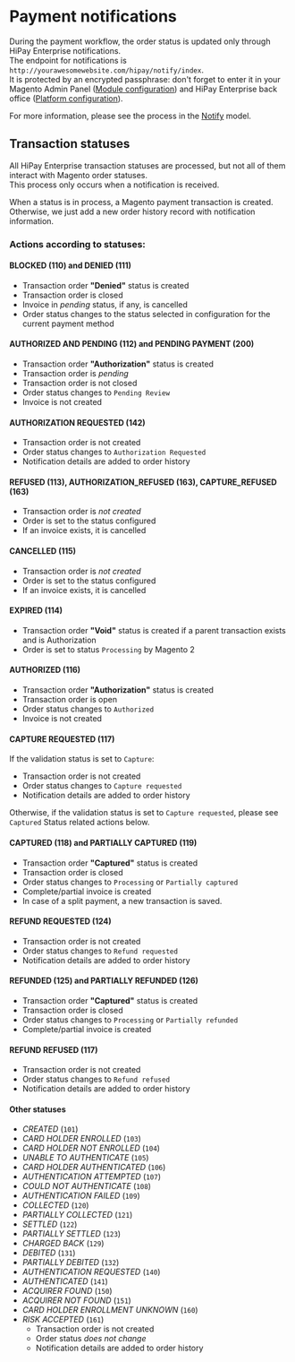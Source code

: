 # Payment notifications

During the payment workflow, the order status is updated only through HiPay Enterprise notifications.   
The endpoint for notifications is `http://yourawesomewebsite.com/hipay/notify/index`.  
It is protected by an encrypted passphrase: don't forget to enter it in your Magento Admin Panel ([Module configuration](#module-configuration)) and HiPay Enterprise back office ([Platform configuration](#platform-configuration)).  

For more information, please see the process in the [Notify](https://github.com/hipay/hipay-fullservice-sdk-magento2/blob/master/Model/Notify.php) model.

## Transaction statuses

All HiPay Enterprise transaction statuses are processed, but not all of them interact with Magento order statuses.  
This process only occurs when a notification is received.  

When a status is in process, a Magento payment transaction is created.  
Otherwise, we just add a new order history record with notification information.  

### Actions according to statuses:

#### BLOCKED (110) and DENIED (111)

- Transaction order **"Denied"** status is created
- Transaction order is closed
- Invoice in *pending* status, if any, is cancelled
- Order status changes to the status selected in configuration for the current payment method


#### AUTHORIZED AND PENDING (112) and PENDING PAYMENT (200) 

- Transaction order **"Authorization"** status is created
- Transaction order is *pending*
- Transaction order is not closed
- Order status changes to `Pending Review`
- Invoice is not created

#### AUTHORIZATION REQUESTED (142)
- Transaction order is not created
- Order status changes to `Authorization Requested`
- Notification details are added to order history


#### REFUSED (113), AUTHORIZATION_REFUSED (163), CAPTURE_REFUSED (163)  

- Transaction order is *not created* 
- Order is set to the status configured
- If an invoice exists, it is cancelled

#### CANCELLED (115)

- Transaction order is *not created* 
- Order is set to the status configured
- If an invoice exists, it is cancelled

#### EXPIRED (114)

- Transaction order **"Void"** status is created if a parent transaction exists and is Authorization
- Order is set to status `Processing` by Magento 2


#### AUTHORIZED (116)  
- Transaction order **"Authorization"** status is created
- Transaction order is open
- Order status changes to `Authorized`
- Invoice is not created


#### CAPTURE REQUESTED (117)  

If the validation status is set to `Capture`:  
- Transaction order is not created
- Order status changes to `Capture requested`
- Notification details are added to order history

Otherwise, if the validation status is set to `Capture requested`, please see `Captured` Status related actions below.


#### CAPTURED (118) and PARTIALLY CAPTURED (119)  

- Transaction order **"Captured"** status is created
- Transaction order is closed
- Order status changes to `Processing` or `Partially captured`
- Complete/partial invoice is created
- In case of a split payment, a new transaction is saved.


#### REFUND REQUESTED (124)  

- Transaction order is not created  
- Order status changes to `Refund requested`
- Notification details are added to order history


#### REFUNDED (125) and PARTIALLY REFUNDED (126)  

  - Transaction order **"Captured"** status is created
  - Transaction order is closed
  - Order status changes to `Processing` or `Partially refunded`
  - Complete/partial invoice is created

#### REFUND REFUSED (117)  

- Transaction order is not created  
- Order status changes to `Refund refused`
- Notification details are added to order history

#### Other statuses
- *CREATED* (`101`)
- *CARD HOLDER ENROLLED* (`103`)
- *CARD HOLDER NOT ENROLLED* (`104`)
- *UNABLE TO AUTHENTICATE* (`105`)
- *CARD HOLDER AUTHENTICATED* (`106`)
- *AUTHENTICATION ATTEMPTED* (`107`)
- *COULD NOT AUTHENTICATE* (`108`)
- *AUTHENTICATION FAILED* (`109`)
- *COLLECTED* (`120`)
- *PARTIALLY COLLECTED* (`121`)
- *SETTLED* (`122`)
- *PARTIALLY SETTLED* (`123`)
- *CHARGED BACK* (`129`)
- *DEBITED* (`131`)
- *PARTIALLY DEBITED* (`132`)
- *AUTHENTICATION REQUESTED* (`140`)
- *AUTHENTICATED* (`141`)
- *ACQUIRER FOUND* (`150`)
- *ACQUIRER NOT FOUND* (`151`)
- *CARD HOLDER ENROLLMENT UNKNOWN* (`160`)
- *RISK ACCEPTED* (`161`)  
  - Transaction order is not created
  - Order status *does not change*
  - Notification details are added to order history
